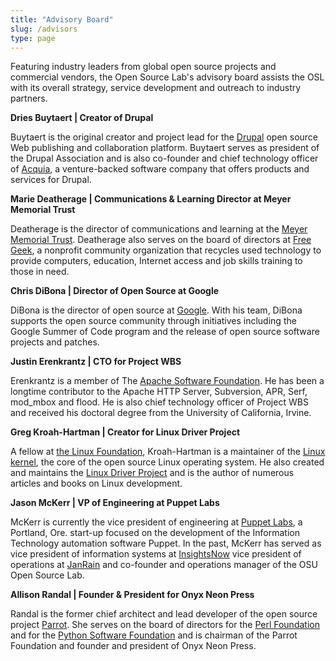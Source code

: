 ```yaml
---
title: "Advisory Board"
slug: /advisors
type: page
---
```


Featuring industry leaders from global open source projects and commercial
vendors, the Open Source Lab's advisory board assists the OSL with its overall
strategy, service development and outreach to industry partners.

**Dries Buytaert | Creator of Drupal**

Buytaert is the original creator and project lead for the [Drupal](https://www.drupal.org/) open source
Web publishing and collaboration platform. Buytaert serves as president of the
Drupal Association and is also co-founder and chief technology officer of
[Acquia](http://acquia.com), a venture-backed software company that offers
products and services for Drupal.


**Marie Deatherage | Communications & Learning Director at Meyer Memorial
Trust**

Deatherage is the director of communications and learning at the [Meyer Memorial
Trust](http://www.mmt.org/). Deatherage also serves on the board of directors at [Free Geek](http://www.freegeek.org), a
nonprofit community organization that recycles used technology to provide
computers, education, Internet access and job skills training to those in need.


**Chris DiBona | Director of Open Source at Google**

DiBona is the director of open source at [Google](http://code.google.com). With his team, DiBona
supports the open source community through initiatives including the Google
Summer of Code program and the release of open source software projects and
patches.


**Justin Erenkrantz | CTO for Project WBS**

Erenkrantz is a member of The [Apache Software Foundation](http://www.apache.org). He has been a
longtime contributor to the Apache HTTP Server, Subversion, APR, Serf, mod_mbox
and flood. He is also chief technology officer of Project WBS and received his
doctoral degree from the University of California, Irvine.


**Greg Kroah-Hartman | Creator for Linux Driver Project**

A fellow at [the Linux Foundation](http://www.linuxfoundation.org), Kroah-Hartman is a maintainer of the [Linux
kernel](http://kernel.org), the core of the open source Linux operating system. He also created
and maintains the [Linux Driver Project](http://www.linuxdriverproject.org/) and is the author of numerous articles
and books on Linux development.


**Jason McKerr | VP of Engineering at Puppet Labs**

McKerr is currently the vice president of engineering at [Puppet Labs](http://puppetlabs.com), a
Portland, Ore. start-up focused on the development of the Information Technology
automation software Puppet. In the past, McKerr has served as vice president of
information systems at [InsightsNow](http://insightsnow.com) vice president of operations at [JanRain](http://www.janrain.com)
and co-founder and operations manager of the OSU Open
Source Lab.


**Allison Randal | Founder & President for Onyx Neon Press**

Randal is the former chief architect and lead developer of the open source
project [Parrot](http://www.parrot.org). She serves on the board of directors for the [Perl
Foundation](http://www.perlfoundation.org) and for the [Python Software Foundation](http://www.python.org) and is chairman of the
Parrot Foundation and founder and president of Onyx Neon Press.
